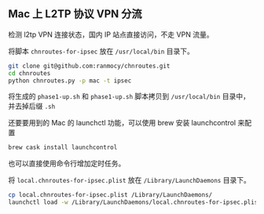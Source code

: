 ## Mac 上 L2TP 协议 VPN 分流

检测 l2tp VPN 连接状态，国内 IP 站点直接访问，不走 VPN 流量。

将脚本 `chnroutes-for-ipsec` 放在 `/usr/local/bin` 目录下。

```bash
git clone git@github.com:ranmocy/chnroutes.git
cd chnroutes
python chnroutes.py -p mac -t ipsec
```

将生成的 `phase1-up.sh` 和 `phase1-up.sh` 脚本拷贝到 `/usr/local/bin` 目录中，并去掉后缀 `.sh`

还要要用到的 Mac 的 launchctl 功能，可以使用 brew 安装 launchcontrol 来配置

```bash
brew cask install launchcontrol
```

也可以直接使用命令行增加定时任务。

将 `local.chnroutes-for-ipsec.plist` 放在 `/Library/LaunchDaemons` 目录下。

```bash
cp local.chnroutes-for-ipsec.plist /Library/LaunchDaemons/
launchctl load -w /Library/LaunchDaemons/local.chnroutes-for-ipsec.plist`
```
